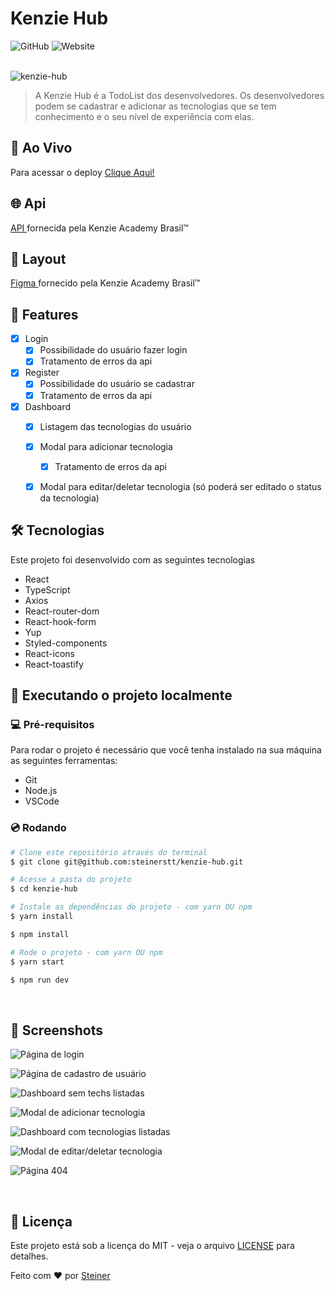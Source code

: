 #  Kenzie Hub

![GitHub](https://img.shields.io/github/license/steinerstt/kenzie-hub?style=for-the-badge)
![Website](https://img.shields.io/website?color=gree&label=Status&style=for-the-badge&up_message=finalizado&url=https://github.com/steinerstt/kenzie-hub)
<br><br>

![kenzie-hub](https://github.com/steinerstt/screenshots-projects/blob/main/kenzie-hub/kenzie-hub-gif.gif?raw=true)
> A Kenzie Hub é a TodoList dos desenvolvedores. Os desenvolvedores podem se cadastrar e adicionar as tecnologias que se tem conhecimento e o seu nível de experiência com elas. 

## 🔰 Ao Vivo
Para acessar o deploy <a href="https://kenzie-hub-pi-six.vercel.app/" target="_blank" > Clique Aqui! </a>

## 🌐 Api
<a href="https://github.com/Kenzie-Academy-Brasil-Developers/kenziehub-api" target="_blank"> API </a> fornecida pela Kenzie Academy Brasil™ 



## 🍒 Layout
<a href="https://www.figma.com/file/TGW9fMm3BbEgfUbWeuWeL4/Kenzie-Hub?node-id=0%3A1&t=7Y5Rcs7iFnjENoHl-3" target="_blank" > Figma </a> fornecido pela Kenzie Academy Brasil™ 


## 📌 Features
- [x] Login
  - [x] Possibilidade do usuário fazer login
  - [x] Tratamento de erros da api
- [x] Register
  - [x] Possibilidade do usuário se cadastrar
  - [x] Tratamento de erros da api
- [x] Dashboard
  - [x] Listagem das tecnologias do usuário
  - [x] Modal para adicionar tecnologia
    - [x] Tratamento de erros da api
  - [x] Modal para editar/deletar tecnologia (só poderá ser editado o status da tecnologia)
  

## 🛠️ Tecnologias
 Este projeto foi desenvolvido com as seguintes tecnologias
- React
- TypeScript
- Axios
- React-router-dom
- React-hook-form
- Yup
- Styled-components
- React-icons
- React-toastify

## 🚀 Executando o projeto localmente

### 💻 Pré-requisitos
Para rodar o projeto é necessário que você tenha instalado na sua máquina as seguintes ferramentas:
-  Git
-  Node.js
-  VSCode

### 💿 Rodando
```bash
# Clone este repositório através do terminal
$ git clone git@github.com:steinerstt/kenzie-hub.git

# Acesse a pasta do projeto
$ cd kenzie-hub

# Instale as dependências do projeto - com yarn OU npm
$ yarn install

$ npm install

# Rode o projeto - com yarn OU npm 
$ yarn start

$ npm run dev
```

<br>

## 📸 Screenshots

![Página de login](https://github.com/steinerstt/screenshots-projects/blob/main/kenzie-hub/login.jpg?raw=true)

![Página de cadastro de usuário](https://github.com/steinerstt/screenshots-projects/blob/main/kenzie-hub/register.jpg?raw=true)

![Dashboard sem techs listadas](https://github.com/steinerstt/screenshots-projects/blob/main/kenzie-hub/dashboard-no-techs.jpg?raw=true)

![Modal de adicionar tecnologia](https://github.com/steinerstt/screenshots-projects/blob/main/kenzie-hub/modal-add-tech.jpg?raw=true)

![Dashboard com tecnologias listadas](https://github.com/steinerstt/screenshots-projects/blob/main/kenzie-hub/dashboard-list-techs.jpg?raw=true)

![Modal de editar/deletar tecnologia](https://github.com/steinerstt/screenshots-projects/blob/main/kenzie-hub/modal-edit-delete-tech.jpg?raw=true)

![Página 404](https://github.com/steinerstt/screenshots-projects/blob/main/kenzie-hub/page-not-found.jpg?raw=true)

<br>

## 📄 Licença
Este projeto está sob a licença do MIT - veja o arquivo [LICENSE](https://github.com/steinerstt/kenzie-hub/blob/main/LICENSE) para detalhes.

Feito com ❤ por [Steiner](https://github.com/steinerstt)
